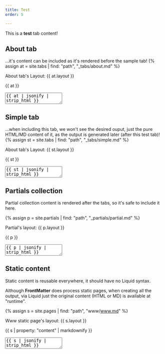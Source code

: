 ```yaml
---
title: Test
order: 5

---
```


This is a **test** tab content!


## About tab

...it's content can be included as it's rendered before the sample tab!
{% assign at =  site.tabs | find: "path", "_tabs/about.md" %}

About tab's Layout: {{ at.layout }}

{{ at }}

<textarea class="w-100">{{ at | jsonify | strip_html }}</textarea>


## Simple tab

...when including this tab, we won't see the desired ouput, just the pure HTML/MD content of it, as the output is generated later (after this test tab)!
{% assign st =  site.tabs | find: "path", "_tabs/simple.md" %}

About tab's Layout: {{ st.layout }}

{{ st }}

<textarea class="w-100">{{ st | jsonify | strip_html }}</textarea>


## Partials collection

Partial collection content is rendered after the tabs, so it's safe to include it here.

{% assign p =  site.partials | find: "path", "_partials/partial.md" %}

Partial's layout: {{ p.layout }}

{{ p }}

<textarea class="w-100">{{ p | jsonify | strip_html }}</textarea>


## Static content

Static content is reusable everywhere, it should have no Liquid syntax.

Although **FrontMatter** does process static pages, when creating all the output, via Liquid just the original content (HTML or MD) is available at "runtime".

{% assign s =  site.pages | find: "path", "www/www.md" %}

Www static page's layout: {{ s.layout }}

{{ s | property: "content" | markdownify }}

<textarea class="w-100">{{ s | jsonify | strip_html }}</textarea>
